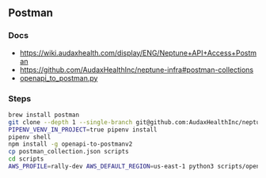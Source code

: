 
## Postman

### Docs

- https://wiki.audaxhealth.com/display/ENG/Neptune+API+Access+Postman
- https://github.com/AudaxHealthInc/neptune-infra#postman-collections
- [openapi_to_postman.py](https://github.com/AudaxHealthInc/neptune-infra/blob/master/scripts/openapi_to_postman.py#L1-L17)

### Steps

```sh
brew install postman
git clone --depth 1 --single-branch git@github.com:AudaxHealthInc/neptune-infra.git
PIPENV_VENV_IN_PROJECT=true pipenv install
pipenv shell
npm install -g openapi-to-postmanv2
cp postman_collection.json scripts
cd scripts
AWS_PROFILE=rally-dev AWS_DEFAULT_REGION=us-east-1 python3 scripts/openapi_to_postman.py --session-auth
```
<!--stackedit_data:
eyJoaXN0b3J5IjpbLTE0OTg5OTg5NTUsLTI1MjMyOTMwMSwyMT
IwMzA0MzcwXX0=
-->
